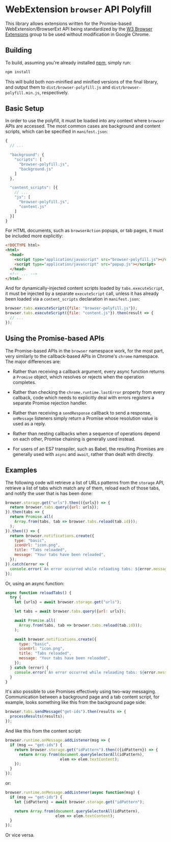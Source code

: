 # WebExtension `browser` API Polyfill

This library allows extensions written for the Promise-based
WebExtension/BrowserExt API being standardized by the [W3 Browser
Extensions][w3-browserext] group to be used without modification in Google
Chrome.

[w3-browserext]: https://www.w3.org/community/browserext/

## Building

To build, assuming you're already installed [npm](https://www.npmjs.com/),
simply run:

```sh
npm install
```

This will build both non-minified and minified versions of the final library,
and output them to `dist/browser-polyfill.js` and `dist/browser-polyfill.min.js`,
respectively.


## Basic Setup

In order to use the polyfill, it must be loaded into any context where
`browser` APIs are accessed. The most common cases are background and
content scripts, which can be specified in `manifest.json`:

```javascript
{
  // ...

  "background": {
    "scripts": [
      "browser-polyfill.js",
      "background.js"
    ]
  },

  "content_scripts": [{
    // ...
    "js": [
      "browser-polyfill.js",
      "content.js"
    ]
  }]
}
```

For HTML documents, such as `browserAction` popups, or tab pages, it must be
included more explicitly:

```html
<!DOCTYPE html>
<html>
  <head>
    <script type="application/javascript" src="browser-polyfill.js"></script>
    <script type="application/javascript" src="popup.js"></script>
  </head>
  <!-- ... -->
</html>
```

And for dynamically-injected content scripts loaded by `tabs.executeScript`,
it must be injected by a separate `executeScript` call, unless it has
already been loaded via a `content_scripts` declaration in
`manifest.json`:

```javascript
browser.tabs.executeScript({file: "browser-polyfill.js"});
browser.tabs.executeScript({file: "content.js"}).then(result => {
  // ...
});
```


## Using the Promise-based APIs

The Promise-based APIs in the `browser` namespace work, for the most part,
very similarly to the callback-based APIs in Chrome's `chrome` namespace.
The major differences are:

* Rather than receiving a callback argument, every async function returns a
  `Promise` object, which resolves or rejects when the operation completes.

* Rather than checking the `chrome.runtime.lastError` property from every
  callback, code which needs to explicitly deal with errors registers a
  separate Promise rejection handler.

* Rather than receiving a `sendResponse` callback to send a response,
  `onMessage` listeners simply return a Promise whose resolution value is
  used as a reply.

* Rather than nesting callbacks when a sequence of operations depend on each
  other, Promise chaining is generally used instead.

* For users of an ES7 transpiler, such as Babel, the resulting Promises are
  generally used with `async` and `await`, rather than dealt with
  directly.

## Examples

The following code will retrieve a list of URLs patterns from the `storage`
API, retrieve a list of tabs which match any of them, reload each of those
tabs, and notify the user that is has been done:

```javascript
browser.storage.get("urls").then(({urls}) => {
  return browser.tabs.query({url: urls});
}).then(tabs => {
  return Promise.all(
    Array.from(tabs, tab => browser.tabs.reload(tab.id)));
  );
}).then(() => {
  return browser.notifications.create({
    type: "basic",
    iconUrl: "icon.png",
    title: "Tabs reloaded",
    message: "Your tabs have been reloaded",
  });
}).catch(error => {
  console.error(`An error occurred while reloading tabs: ${error.message}`);
});
```

Or, using an async function:

```javascript
async function reloadTabs() {
  try {
    let {urls} = await browser.storage.get("urls");

    let tabs = await browser.tabs.query({url: urls});

    await Promise.all(
      Array.from(tabs, tab => browser.tabs.reload(tab.id)));
    );

    await browser.notifications.create({
      type: "basic",
      iconUrl: "icon.png",
      title: "Tabs reloaded",
      message: "Your tabs have been reloaded",
    });
  } catch (error) {
    console.error(`An error occurred while reloading tabs: ${error.message}`);
  }
}
```

It's also possible to use Promises effectively using two-way messaging.
Communication between a background page and a tab content script, for example,
looks something like this from the background page side:

```javascript
browser.tabs.sendMessage("get-ids").then(results => {
  processResults(results);
});
```

And like this from the content script:

```javascript
browser.runtime.onMessage.addListener(msg => {
  if (msg == "get-ids") {
    return browser.storage.get("idPattern").then(({idPattern}) => {
      return Array.from(document.querySelectorAll(idPattern),
                        elem => elem.textContent);
    });
  }
});
```

or:

```javascript
browser.runtime.onMessage.addListener(async function(msg) {
  if (msg == "get-ids") {
    let {idPattern} = await browser.storage.get("idPattern");

    return Array.from(document.querySelectorAll(idPattern),
                      elem => elem.textContent);
  }
});
```

Or vice versa.
